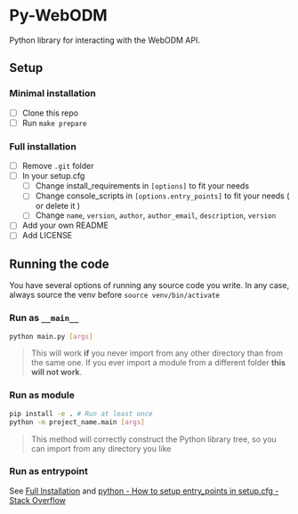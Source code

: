 # Py-WebODM

Python library for interacting with the WebODM API.

## Setup

### Minimal installation

- [ ] Clone this repo 
- [ ] Run `make prepare`

### Full installation

- [ ] Remove `.git` folder
- [ ] In your setup.cfg
  - [ ] Change install_requirements in `[options]` to fit your needs
  - [ ] Change console_scripts in `[options.entry_points]` to fit your needs ( or delete it )
  - [ ] Change `name`, `version`, `author`, `author_email`, `description`, `version`
- [ ] Add your own README
- [ ] Add LICENSE

## Running the code

You have several options of running any source code you write. In any case, always source the venv before `source venv/bin/activate`

### Run as `__main__`

```bash
python main.py [args]
```

> This will work **if** you never import from any other directory than from the same one.
If you ever import a module from a different folder **this will not work**. 

### Run as module

```bash
pip install -e . # Run at least once
python -m project_name.main [args]
```

> This method will correctly construct the Python library tree, so you can import from any directory you like

### Run as entrypoint

See [Full Installation](#Full-installation) and [python - How to setup entry_points in setup.cfg - Stack Overflow](https://stackoverflow.com/questions/48884796/how-to-setup-entry-points-in-setup-cfg/48891252)
